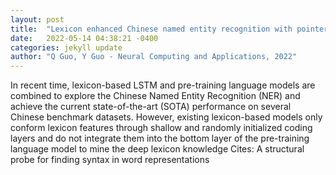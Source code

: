 ```yaml
---
layout: post
title:  "Lexicon enhanced Chinese named entity recognition with pointer network"
date:   2022-05-14 04:38:21 -0400
categories: jekyll update
author: "Q Guo, Y Guo - Neural Computing and Applications, 2022"
---
```

In recent time, lexicon-based LSTM and pre-training language models are combined to explore the Chinese Named Entity Recognition (NER) and achieve the current state-of-the-art (SOTA) performance on several Chinese benchmark datasets. However, existing lexicon-based models only conform lexicon features through shallow and randomly initialized coding layers and do not integrate them into the bottom layer of the pre-training language model to mine the deep lexicon knowledge Cites: A structural probe for finding syntax in word representations